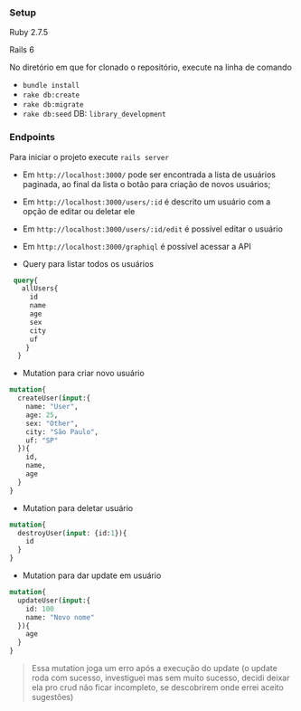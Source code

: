### Setup

Ruby 2.7.5

Rails 6

No diretório em que for clonado o repositório, execute na linha de comando
- `bundle install`
- `rake db:create`
- `rake db:migrate`
- `rake db:seed`
DB: `library_development` 

### Endpoints
Para iniciar o projeto execute `rails server`
- Em `http://localhost:3000/` pode ser encontrada a lista de usuários paginada, ao final da lista o botão para criação de novos usuários;
- Em `http://localhost:3000/users/:id` é descrito um usuário com a opção de editar ou deletar ele
- Em `http://localhost:3000/users/:id/edit` é possível editar o usuário
- Em `http://localhost:3000/graphiql` é possível acessar a API 

- Query para listar todos os usuários 
``` graphql
 query{
   allUsers{
     id
     name
     age
     sex
     city
     uf
    }
  }
```

- Mutation para criar novo usuário
``` graphql
mutation{
  createUser(input:{
    name: "User",
    age: 25,
    sex: "Other",
    city: "São Paulo",
    uf: "SP"
  }){
    id,
    name,
    age
  }
}
```
- Mutation para deletar usuário
```graphql
mutation{
  destroyUser(input: {id:1}){
    id
  }
}
```
- Mutation para dar update em usuário
```graphql
mutation{
  updateUser(input:{
    id: 100
    name: "Novo nome"
  }){
    age
  }
}
```

> Essa mutation joga um erro após a execução do update (o update roda com sucesso, investiguei mas sem muito sucesso, decidi deixar ela pro crud não ficar incompleto, se descobrirem onde errei aceito sugestões)
